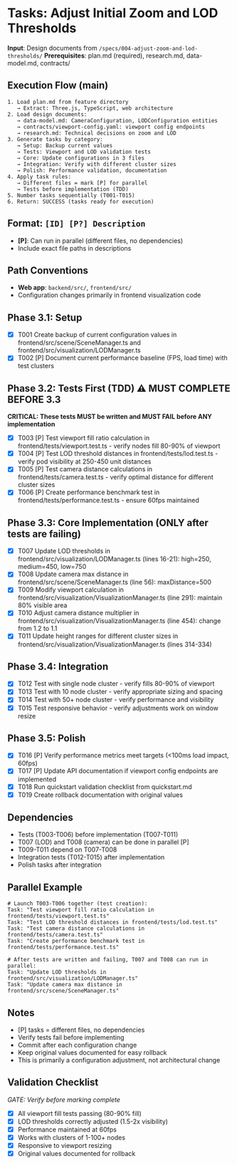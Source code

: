# Tasks: Adjust Initial Zoom and LOD Thresholds

**Input**: Design documents from `/specs/004-adjust-zoom-and-lod-thresholds/`
**Prerequisites**: plan.md (required), research.md, data-model.md, contracts/

## Execution Flow (main)
```
1. Load plan.md from feature directory
   → Extract: Three.js, TypeScript, web architecture
2. Load design documents:
   → data-model.md: CameraConfiguration, LODConfiguration entities
   → contracts/viewport-config.yaml: viewport config endpoints
   → research.md: Technical decisions on zoom and LOD
3. Generate tasks by category:
   → Setup: Backup current values
   → Tests: Viewport and LOD validation tests
   → Core: Update configurations in 3 files
   → Integration: Verify with different cluster sizes
   → Polish: Performance validation, documentation
4. Apply task rules:
   → Different files = mark [P] for parallel
   → Tests before implementation (TDD)
5. Number tasks sequentially (T001-T015)
6. Return: SUCCESS (tasks ready for execution)
```

## Format: `[ID] [P?] Description`
- **[P]**: Can run in parallel (different files, no dependencies)
- Include exact file paths in descriptions

## Path Conventions
- **Web app**: `backend/src/`, `frontend/src/`
- Configuration changes primarily in frontend visualization code

## Phase 3.1: Setup
- [x] T001 Create backup of current configuration values in frontend/src/scene/SceneManager.ts and frontend/src/visualization/LODManager.ts
- [x] T002 [P] Document current performance baseline (FPS, load time) with test clusters

## Phase 3.2: Tests First (TDD) ⚠️ MUST COMPLETE BEFORE 3.3
**CRITICAL: These tests MUST be written and MUST FAIL before ANY implementation**
- [x] T003 [P] Test viewport fill ratio calculation in frontend/tests/viewport.test.ts - verify nodes fill 80-90% of viewport
- [x] T004 [P] Test LOD threshold distances in frontend/tests/lod.test.ts - verify pod visibility at 250-450 unit distances
- [x] T005 [P] Test camera distance calculations in frontend/tests/camera.test.ts - verify optimal distance for different cluster sizes
- [x] T006 [P] Create performance benchmark test in frontend/tests/performance.test.ts - ensure 60fps maintained

## Phase 3.3: Core Implementation (ONLY after tests are failing)
- [x] T007 Update LOD thresholds in frontend/src/visualization/LODManager.ts (lines 16-21): high=250, medium=450, low=750
- [x] T008 Update camera max distance in frontend/src/scene/SceneManager.ts (line 56): maxDistance=500
- [x] T009 Modify viewport calculation in frontend/src/visualization/VisualizationManager.ts (line 291): maintain 80% visible area
- [x] T010 Adjust camera distance multiplier in frontend/src/visualization/VisualizationManager.ts (line 454): change from 1.2 to 1.1
- [x] T011 Update height ranges for different cluster sizes in frontend/src/visualization/VisualizationManager.ts (lines 314-334)

## Phase 3.4: Integration
- [x] T012 Test with single node cluster - verify fills 80-90% of viewport
- [x] T013 Test with 10 node cluster - verify appropriate sizing and spacing
- [x] T014 Test with 50+ node cluster - verify performance and visibility
- [x] T015 Test responsive behavior - verify adjustments work on window resize

## Phase 3.5: Polish
- [x] T016 [P] Verify performance metrics meet targets (<100ms load impact, 60fps)
- [x] T017 [P] Update API documentation if viewport config endpoints are implemented
- [x] T018 Run quickstart validation checklist from quickstart.md
- [x] T019 Create rollback documentation with original values

## Dependencies
- Tests (T003-T006) before implementation (T007-T011)
- T007 (LOD) and T008 (camera) can be done in parallel [P]
- T009-T011 depend on T007-T008
- Integration tests (T012-T015) after implementation
- Polish tasks after integration

## Parallel Example
```
# Launch T003-T006 together (test creation):
Task: "Test viewport fill ratio calculation in frontend/tests/viewport.test.ts"
Task: "Test LOD threshold distances in frontend/tests/lod.test.ts"
Task: "Test camera distance calculations in frontend/tests/camera.test.ts"
Task: "Create performance benchmark test in frontend/tests/performance.test.ts"

# After tests are written and failing, T007 and T008 can run in parallel:
Task: "Update LOD thresholds in frontend/src/visualization/LODManager.ts"
Task: "Update camera max distance in frontend/src/scene/SceneManager.ts"
```

## Notes
- [P] tasks = different files, no dependencies
- Verify tests fail before implementing
- Commit after each configuration change
- Keep original values documented for easy rollback
- This is primarily a configuration adjustment, not architectural change

## Validation Checklist
*GATE: Verify before marking complete*

- [x] All viewport fill tests passing (80-90% fill)
- [x] LOD thresholds correctly adjusted (1.5-2x visibility)
- [x] Performance maintained at 60fps
- [x] Works with clusters of 1-100+ nodes
- [x] Responsive to viewport resizing
- [x] Original values documented for rollback
